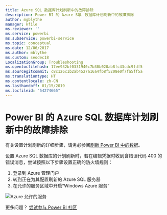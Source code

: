 ```yaml
---
title: Azure SQL 数据库计划刷新中的故障排除
description: Power BI 的 Azure SQL 数据库计划刷新中的故障排除
author: mgblythe
manager: kfile
ms.reviewer: ''
ms.service: powerbi
ms.subservice: powerbi-service
ms.topic: conceptual
ms.date: 12/06/2017
ms.author: mblythe
ms.custom: seodec18
LocalizationGroup: Troubleshooting
ms.openlocfilehash: 17ee932bf0331940c7b30b020ab8fc43cdc9fdf5
ms.sourcegitcommit: c8c126c1b2ab4527a16a4fb8f5208e0f7fa5ff5a
ms.translationtype: HT
ms.contentlocale: zh-CN
ms.lasthandoff: 01/15/2019
ms.locfileid: "54274665"
---
```

# <a name="troubleshooting-scheduled-refresh-for-azure-sql-databases-in-power-bi"></a>Power BI 的 Azure SQL 数据库计划刷新中的故障排除
有关设置计划刷新的详细步骤，请务必参阅[刷新 Power BI 中的数据](refresh-data.md)。

设置 Azure SQL 数据库的计划刷新时，若在编辑凭据时收到含错误代码 400 的错误消息，尝试按照以下步骤设置正确的防火墙规则：

1. 登录到 Azure 管理门户
2. 转到正在为其配置刷新的 Azure SQL 服务器
3. 在允许的服务区域中开启“Windows Azure 服务”

![Azure 允许的服务](media/service-admin-troubleshooting-scheduled-refresh-azure-sql-databases/azurerefresh.png)  

更多问题？ [尝试参与 Power BI 社区](http://community.powerbi.com/)

